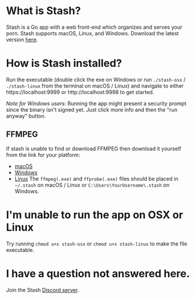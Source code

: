 # What is Stash?
Stash is a Go app with a web front-end which organizes and serves your porn. Stash supports macOS, Linux, and Windows. Download the latest version [here](https://github.com/stashapp/stash/releases).

# How is Stash installed?
Run the executable (double click the exe on Windows or run `./stash-osx` / `./stash-linux` from the terminal on macOS / Linux) and navigate to either https://localhost:9999 or http://localhost:9998 to get started.

_Note for Windows users_: Running the app might present a security prompt since the binary isn't signed yet. Just click more info and then the "run anyway" button.

## FFMPEG
If stash is unable to find or download FFMPEG then download it yourself from the link for your platform:

* [macOS](https://ffmpeg.zeranoe.com/builds/macos64/static/ffmpeg-4.0-macos64-static.zip)
* [Windows](https://ffmpeg.zeranoe.com/builds/win64/static/ffmpeg-4.0-win64-static.zip)
* [Linux](https://johnvansickle.com/ffmpeg/releases/ffmpeg-release-amd64-static.tar.xz)
The `ffmpeg(.exe)` and `ffprobe(.exe)` files should be placed in `~/.stash` on macOS / Linux or `C:\Users\YourUsername\.stash` on Windows.

# I'm unable to run the app on OSX or Linux
Try running `chmod u+x stash-osx` or `chmod u+x stash-linux` to make the file executable.

# I have a question not answered here.
Join the Stash [Discord server](https://discord.gg/2TsNFKt).